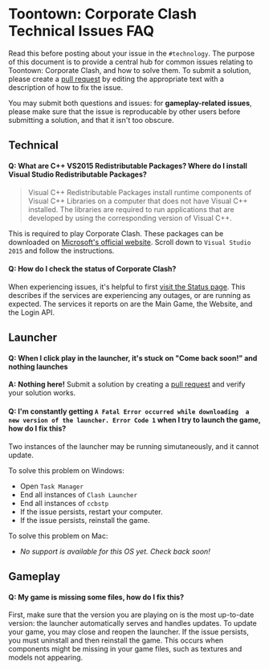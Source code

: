 # Toontown: Corporate Clash Technical Issues FAQ

Read this before posting about your issue in the `#technology`. The purpose of this document is to provide a central hub for common issues relating to Toontown: Corporate Clash, and how to solve them. To submit a solution, please create a [pull request](https://github.com/Palmidence/Toontown/pulls) by editing the appropriate text with a description of how to fix the issue.

You may submit both questions and issues: for **gameplay-related issues**, please make sure that the issue is reproducable by other users before submitting a solution, and that it isn't too obscure.

## Technical

#### **Q:** What are C++ VS2015 Redistributable Packages? Where do I install Visual Studio Redistributable Packages?
 
>Visual C++ Redistributable Packages install runtime components of Visual C++ Libraries on a computer that does not have Visual C++ installed. The libraries are required to run applications that are developed by using the corresponding version of Visual C++. 

This is required to play Corporate Clash. These packages can be downloaded on [Microsoft's official website](https://www.microsoft.com/en-us/download/details.aspx?id=48145). Scroll down to `Visual Studio 2015` and follow the instructions.

#### **Q:** How do I check the status of Corporate Clash?

When experiencing issues, it's helpful to first [visit the Status page](https://status.corporateclash.net/). This describes if the services are experiencing any outages, or are running as expected. The services it reports on are the Main Game, the Website, and the Login API.

## Launcher

#### **Q:** When I click play in the launcher, it's stuck on "Come back soon!" and nothing launches

**A:** **Nothing here!** Submit a solution by creating a [pull request](https://github.com/Palmidence/Toontown/pulls) and verify your solution works.

#### **Q:** I'm constantly getting `A Fatal Error occurred while downloading  a new version of the launcher. Error Code 1` when I try to launch the game, how do I fix this?

Two instances of the launcher may be running simutaneously, and it cannot update.

To solve this problem on Windows:
- Open `Task Manager`
- End all instances of `Clash Launcher`
- End all instances of `ccbstp`
- If the issue persists, restart your computer.
- If the issue persists, reinstall the game.

To solve this problem on Mac:
- _No support is available for this OS yet. Check back soon!_

## Gameplay

#### **Q:** My game is missing some files, how do I fix this?

First, make sure that the version you are playing on is the most up-to-date version: the launcher automatically serves and handles updates. To update your game, you may close and reopen the launcher. If the issue persists, you must uninstall and then reinstall the game. This occurs when components might be missing in your game files, such as textures and models not appearing.
